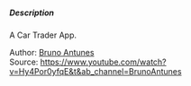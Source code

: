 ##### Description

A Car Trader App.

Author: [Bruno Antunes](https://github.com/bmvantunes)<br/>
Source: https://www.youtube.com/watch?v=Hy4Por0yfqE&t&ab_channel=BrunoAntunes
